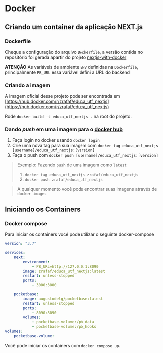 <!--
 Copyright (c) 2023 Rafael Farias
 
 This software is released under the MIT License.
 https://opensource.org/licenses/MIT
-->

# Docker

## Criando um container da aplicação NEXT.js

### Dockerfile

Cheque a configuração do arquivo `Dockerfile`, a versão contida no repositório foi gerada apartir do projeto [nextjs-with-docker](https://github.com/vercel/next.js/tree/canary/examples/with-docker)

**ATENÇÃO** As variáveis de ambiente `ENV` definidas na `Dockerfile`, principalmente `PB_URL` essa variável defini a URL do backend

### Criando a imagem

A imagem oficial desse projeto pode ser encontrada em [https://hub.docker.com/r/zrafaf/educa_utf_nextjs](https://hub.docker.com/r/zrafaf/educa_utf_nextjs)

Rode `docker build -t educa_utf_nextjs .` na root do projeto.

### Dando *push* em uma imagem para o [docker hub](https://hub.docker.com/)

1. Faça login no docker usando `docker login`
2. Crie uma nova tag para sua imagem com `docker tag educa_utf_nextjs [username]/educa_utf_nextjs:[version]`
3. Faça o push com `docker push [username]/educa_utf_nextjs:[version]`

> Exemplo: Fazendo `push` de uma imagem como `latest`
> 1. `docker tag educa_utf_nextjs zrafaf/educa_utf_nextjs`
> 2. `docker push zrafaf/educa_utf_nextjs`


> A qualquer momento você pode encontrar suas imagens através de `docker images`

## Iniciando os Containers

### Docker compose

Para iniciar os containers você pode utilizar o seguinte docker-compose

``` yml
version: "3.7"

services:
    next:
        environment:
            - PB_URL=http://127.0.0.1:8090
        image: zrafaf/educa_utf_nextjs:latest
        restart: unless-stopped
        ports:
            - 3000:3000

    pocketbase:
        image: augustodelg/pocketbase:latest
        restart: unless-stopped
        ports:
            - 8090:8090
        volumes:
            - pocketbase-volume:/pb_data
            - pocketbase-volume:/pb_hooks
volumes:
    pocketbase-volume:

```

Você pode iniciar os containers com `docker compose up`.

